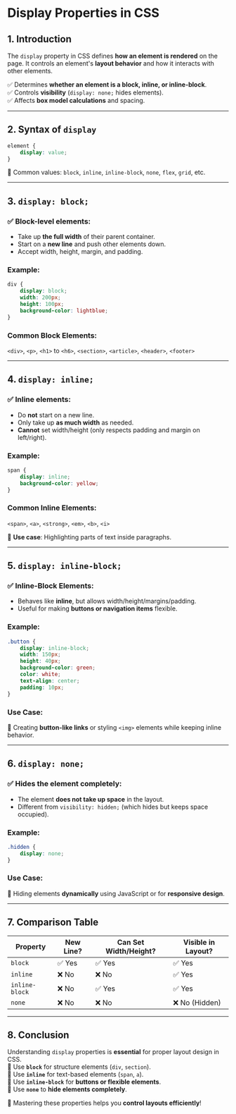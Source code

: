 # **Display Properties in CSS**  

## **1. Introduction**  
The `display` property in CSS defines **how an element is rendered** on the page. It controls an element's **layout behavior** and how it interacts with other elements.  

✅ Determines **whether an element is a block, inline, or inline-block**.  
✅ Controls **visibility** (`display: none;` hides elements).  
✅ Affects **box model calculations** and spacing.  

---

## **2. Syntax of `display`**  
```css
element {
    display: value;
}
```
📌 Common values: `block`, `inline`, `inline-block`, `none`, `flex`, `grid`, etc.  

---

## **3. `display: block;`**  
### ✅ **Block-level elements**:  
- Take up **the full width** of their parent container.  
- Start on a **new line** and push other elements down.  
- Accept width, height, margin, and padding.  

### **Example:**
```css
div {
    display: block;
    width: 200px;
    height: 100px;
    background-color: lightblue;
}
```
### **Common Block Elements:**  
`<div>`, `<p>`, `<h1>` to `<h6>`, `<section>`, `<article>`, `<header>`, `<footer>`  

---

## **4. `display: inline;`**  
### ✅ **Inline elements**:  
- Do **not** start on a new line.  
- Only take up **as much width** as needed.  
- **Cannot** set width/height (only respects padding and margin on left/right).  

### **Example:**
```css
span {
    display: inline;
    background-color: yellow;
}
```
### **Common Inline Elements:**  
`<span>`, `<a>`, `<strong>`, `<em>`, `<b>`, `<i>`  

🔹 **Use case**: Highlighting parts of text inside paragraphs.  

---

## **5. `display: inline-block;`**  
### ✅ **Inline-Block Elements**:  
- Behaves like **inline**, but allows width/height/margins/padding.  
- Useful for making **buttons or navigation items** flexible.  

### **Example:**
```css
.button {
    display: inline-block;
    width: 150px;
    height: 40px;
    background-color: green;
    color: white;
    text-align: center;
    padding: 10px;
}
```
### **Use Case:**  
🔹 Creating **button-like links** or styling `<img>` elements while keeping inline behavior.  

---

## **6. `display: none;`**  
### ✅ **Hides the element completely**:  
- The element **does not take up space** in the layout.  
- Different from `visibility: hidden;` (which hides but keeps space occupied).  

### **Example:**
```css
.hidden {
    display: none;
}
```
### **Use Case:**  
🔹 Hiding elements **dynamically** using JavaScript or for **responsive design**.  

---

## **7. Comparison Table**
| Property       | New Line? | Can Set Width/Height? | Visible in Layout? |
|---------------|----------|---------------------|------------------|
| `block`       | ✅ Yes  | ✅ Yes             | ✅ Yes          |
| `inline`      | ❌ No   | ❌ No              | ✅ Yes          |
| `inline-block`| ❌ No   | ✅ Yes             | ✅ Yes          |
| `none`        | ❌ No   | ❌ No              | ❌ No (Hidden) |

---

## **8. Conclusion**  
Understanding `display` properties is **essential** for proper layout design in CSS.  
🔹 Use **`block`** for structure elements (`div`, `section`).  
🔹 Use **`inline`** for text-based elements (`span`, `a`).  
🔹 Use **`inline-block`** for **buttons or flexible elements**.  
🔹 Use **`none`** to **hide elements completely**.  

🚀 Mastering these properties helps you **control layouts efficiently**!